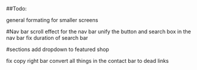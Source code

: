 ##Todo:

general formating for smaller screens

#Nav bar
scroll effect for the nav bar
unify the button and search box in the nav bar
fix duration of search bar

#sections
add dropdown to featured shop

fix copy right bar 
convert all things in the contact bar to dead links

